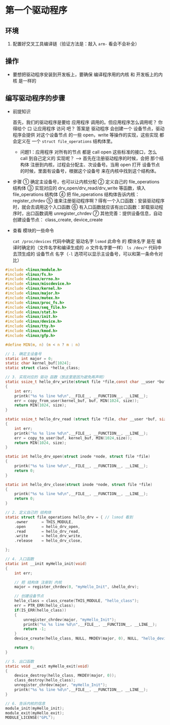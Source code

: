 # 第一个驱动程序

## 环境

1. 配置好交叉工具编译链（验证方法是：敲入 `arm-` 看会不会补全）

## 操作

* 要想把驱动程序安装到开发板上，要确保 编译程序用的内核 和 开发板上的内核 是一样的

## 编写驱动程序的步骤

* 前提知识

  首先，我们的驱动程序是要给 应用程序 调用的。但应用程序怎么调用呢？
  你得给个 口 让应用程序 访问 吧？
  答案是 驱动程序 会创建一个 设备节点，驱动程序会提供 对这个设备节点 的一些 open，write 等操作的实现，这些实现 都会定义在 一个 `struct file_operations` 结构体里。

  * 问题1：应用程序 对所有的节点 都是 call open 这些标准的接口，怎么 call 到自己定义的 实现呢？
        --> 首先在注册驱动程序的时候，会把 那个结构体 注册到内核，过程会分配主、次设备号。当用 open 打开 设备节点 的时候，里面有设备号，根据这个设备号 来在内核中找到这个结构体。

* 步骤
    ① 确定主设备号，也可以让内核分配
    ② 定义自己的 file_operations 结构体
    ③ 实现对应的 drv_open/drv_read/drv_write 等函数，填入 file_operations 结构体
    ④ 把 file_operations 结构体告诉内核： register_chrdev
    ⑤ 谁来注册驱动程序啊？得有一个入口函数：安装驱动程序时，就会去调用这个入口函数
    ⑥ 有入口函数就应该有出口函数：卸载驱动程序时，出口函数调用  unregister_chrdev
    ⑦ 其他完善：提供设备信息，自动创建设备节点： class_create, device_create

* 查看 模块的一些命令

    `cat /proc/devices` 代码中确定 驱动名字
    `lsmod` 此命令 的 模块名字 是在 编译时确定的（文件名字和编译生成的 .o 文件名字要一样）
    `ls /dev/*` 代码中去顶生成的 设备节点 名字（`-l` 选项可以显示主设备号，可以和第一条命令对比）

```c
#include <linux/module.h>
#include <linux/fs.h>
#include <linux/errno.h>
#include <linux/miscdevice.h>
#include <linux/kernel.h>
#include <linux/major.h>
#include <linux/mutex.h>
#include <linux/proc_fs.h>
#include <linux/seq_file.h>
#include <linux/stat.h>
#include <linux/init.h>
#include <linux/device.h>
#include <linux/tty.h>
#include <linux/kmod.h>
#include <linux/gfp.h>

#define MIN(m, n) (m < n ? m : n)

// 1. 确定主设备号
static int major = 0;
static char kernel_buf[1024];
static struct class *hello_class;

// 3. 实现对应的 驱动 函数（放这里是因为避免再声明）
static ssize_t hello_drv_write(struct file *file,const char __user *buf, size_t size, loff_t *offset)
{
    int err;
    printk("%s %s line %d\n",__FILE__, __FUNCTION__, __LINE__);
    err = copy_from_user(kernel_buf, buf, MIN(1024, size));
    return MIN(1024, size);
}

static ssize_t hello_drv_read (struct file *file, char __user *buf, size_t size, loff_t *offset)
{
    int err;
    printk("%s %s line %d\n",__FILE__, __FUNCTION__, __LINE__);
    err = copy_to_user(buf, kernel_buf, MIN(1024,size));
    return MIN(1024, size);
}

static int hello_drv_open(struct inode *node, struct file *file)
{
    printk("%s %s line %d\n",__FILE__, __FUNCTION__, __LINE__);
    return 0;
}

static int hello_drv_close(struct inode *node, struct file *file)
{
    printk("%s %s line %d\n",__FILE__, __FUNCTION__, __LINE__);
    return 0;
}

// 2. 定义自己的 结构体
static struct file_operations hello_drv = { // lsmod 看到
    .owner      = THIS_MODULE,
    .open       = hello_drv_open,
    .read       = hello_drv_read,
    .write      = hello_drv_write,
    .release    = hello_drv_close,

};

// 4. 入口函数
static int __init myHello_init(void)
{
    int err;

    // 把 结构体 注册到 内核
    major = register_chrdev(0, "myHello_Init", &hello_drv);                                         // cat /proc/devices 看到

    // 创建设备节点
    hello_class = class_create(THIS_MODULE, "hello_class");
    err = PTR_ERR(hello_class);
    if(IS_ERR(hello_class))
    {
        unregister_chrdev(major, "myHello_Init");
        printk("%s %s line %d\n",__FILE__, __FUNCTION__, __LINE__);
        return -1;
    }
    device_create(hello_class, NULL, MKDEV(major, 0), NULL, "hello_deviceaaaaaa");                  // ls /dev/* 看到

    return 0;
}

// 5. 出口函数
static void __exit myHello_exit(void)
{
    device_destroy(hello_class, MKDEV(major, 0));
    class_destroy(hello_class);
    unregister_chrdev(major, "myHello_Init");
    printk("%s %s line %d\n",__FILE__, __FUNCTION__, __LINE__);
}

// 6. 告诉内核的信息
module_init(myHello_init);
module_exit(myHello_exit);
MODULE_LICENSE("GPL");

```

